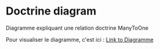 # Doctrine diagram

Diagramme expliquant une relation doctrine ManyToOne

Pour visualiser le diagramme, c'est ici : 
[Link to Diagramme](https://www.draw.io/?lightbox=1&highlight=0000ff&nav=1&title=DoctrineRelations.xml#Uhttps%3A%2F%2Fraw.githubusercontent.com%2FAurelienBarbier%2Fdoctrine_diagram%2Fmaster%2FDoctrineRelations.xml)

